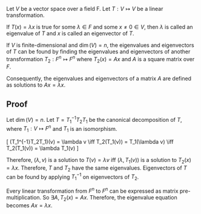 Let $V$ be a vector space over a field F.
Let $T: V \mapsto V$ be a linear transformation.

If $T(x) = \lambda x$ is true for some $\lambda \in F$ and some $x \neq 0 \in V$,
then $\lambda$ is called an eigenvalue of $T$
and $x$ is called an eigenvector of $T$.

If $V$ is finite-dimensional and $\dim(V) = n$,
the eigenvalues and eigenvectors of $T$ can be found
by finding the eigenvalues and eigenvectors of another transformation
$T_2: F^n \mapsto F^n$ where $T_2(x) = Ax$ and $A$ is a square matrix over $F$.

Consequently, the eigenvalues and eigenvectors of a matrix $A$
are defined as solutions to $Ax = \lambda x$.

## Proof

Let $\dim(V) = n$.
Let $T = T_1^{-1}T_2T_1$ be the canonical decomposition of $T$,
where $T_1: V \mapsto F^n$ and $T_1$ is an isomorphism.

\[ (T_1^{-1}T_2T_1)(v) = \lambda v \iff T_2(T_1(v)) = T_1(\lambda v) \iff T_2(T_1(v)) = \lambda T_1(v) \]

Therefore, $(\lambda, v)$ is a solution to $T(v) = \lambda v$
iff $(\lambda, T_1(v))$ is a solution to $T_2(x) = \lambda x$.
Therefore, $T$ and $T_2$ have the same eigenvalues.
Eigenvectors of $T$ can be found by applying $T_1^{-1}$ on eigenvectors of $T_2$.

Every linear transformation from $F^n$ to $F^n$ can be expressed as matrix pre-multiplication.
So $\exists A, T_2(x) = Ax$.
Therefore, the eigenvalue equation becomes $Ax = \lambda x$.
